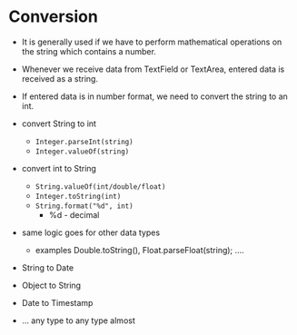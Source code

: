 # Conversion

* It is generally used if we have to perform mathematical operations on the string which contains a number.
* Whenever we receive data from TextField or TextArea, entered data is received as a string. 
* If entered data is in number format, we need to convert the string to an int.

* convert String to int
  * `Integer.parseInt(string)`
  * `Integer.valueOf(string)`
* convert int to String
  * `String.valueOf(int/double/float)`
  * `Integer.toString(int)`
  * `String.format("%d", int)`
    * %d - decimal
* same logic goes for other data types
  * examples Double.toString(), Float.parseFloat(string);  ....
* String to Date
* Object to String
* Date to Timestamp
* ... any type to any type almost
